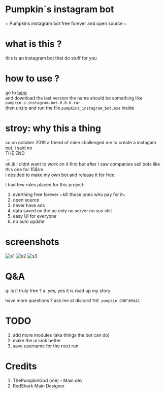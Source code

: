 # Pumpkin`s instagram bot
~ Pumpkins instagram bot free forever and open source ~  

# what is this ?

this is an instagram bot that do stuff for you  

# how to use ?

go to [here](https://github.com/sbh1311/Pumpkins-instagram-bot/releases)  
and download the last version the name should be something like `pumpkin.s.instagram.bot.0.0.0.rar`  
then unzip and run the file `pumpkins_instagram_bot.exe` inside  

# stroy: why this a thing

so on october 2019 a friend of mine challenged me to create a instagam bot, i said no  
THE END  
...  
ok jk I didnt want to work on it first but after i saw companies sell bots like this one for 15$/m  
I desided to make my own bot and release it for free. 

I had few rules placed for this project:  

1. everthing free forever ~kill those ones who pay for it~  
2. open source  
3. never have ads  
4. data saved on the pc only no server no sus shit  
5. easy UI for everyone  
6. no auto update  

# screenshots

![s1](https://cdn.glitch.com/a776136a-ae70-44fb-a851-c1ae7433e63e%2F1.png?v=1573231374759)
![s2](https://cdn.glitch.com/a776136a-ae70-44fb-a851-c1ae7433e63e%2F2.png?v=1573231374830)
![s3](https://cdn.glitch.com/a776136a-ae70-44fb-a851-c1ae7433e63e%2F3.png?v=1573231376324)

# Q&A

q: is it truly free ?
a: yes, yes it is read up my story

have more questions ? ask me at discord `THE pumpkin GOD™#9441`

# TODO

1. add more modules (aka things the bot can do)
2. make the ui look better
3. save username for the next run

# Credits

1. ThePumpkinGod (me) - Main dev
2. RedShark Main Designer
